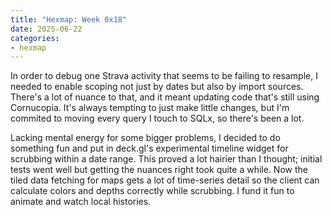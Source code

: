 ```yaml
---
title: "Hexmap: Week 0x18"
date: 2025-06-22
categories:
- hexmap
---
```


In order to debug one Strava activity that seems to be failing to resample, I needed to enable scoping not just by dates but also by import sources. There's a lot of nuance to that, and it meant updating code that's still using Cornucopia. It's always tempting to just make little changes, but I'm commited to moving every query I touch to SQLx, so there's been a lot.

Lacking mental energy for some bigger problems, I decided to do something fun and put in deck.gl's experimental timeline widget for scrubbing within a date range. This proved a lot hairier than I thought; initial tests went well but getting the nuances right took quite a while. Now the tiled data fetching for maps gets a lot of time-series detail so the client can calculate colors and depths correctly while scrubbing. I fund it fun to animate and watch local histories.

